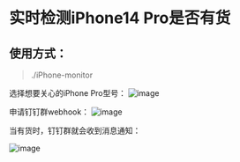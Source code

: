 # 实时检测iPhone14 Pro是否有货

## 使用方式：

> ./iPhone-monitor

选择想要关心的iPhone Pro型号：
![image](https://user-images.githubusercontent.com/3808487/192136155-8b737284-a70e-4401-bda1-4010430da5c9.png)


申请钉钉群webhook：
![image](https://user-images.githubusercontent.com/3808487/192136188-8a45c13c-6dec-419b-afe8-c892b6090bef.png)

当有货时，钉钉群就会收到消息通知：

![image](https://user-images.githubusercontent.com/3808487/192136254-93452d9a-a14c-4d38-a729-5d9fe67ad977.png)
